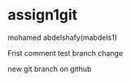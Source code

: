 # assign1git
mohamed abdelshafy(mabdels1)

Frist comment
test branch change

new git branch on github
